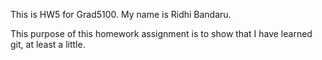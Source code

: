 This is HW5 for Grad5100.  My name is Ridhi Bandaru.

This purpose of this homework assignment is to show that I have learned git, 
at least a little.

